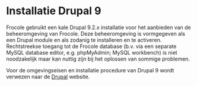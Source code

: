 # Installatie Drupal 9

Frocole gebruikt een kale Drupal 9.2.x installatie voor het aanbieden van de beheeromgeving van Frocole. 
Deze beheeromgeving is vormgegeven als een Drupal module en als zodanig te installeren en te activeren. 
Rechtstreekse toegang tot de Frocole database (b.v. via een separate MySQL database editor, e.g. phpMyAdmin; MySQL workbench) is niet noodzakelijk maar kan nuttig zijn bij het oplossen van sommige problemen.

Voor de omgevingseisen en installatie procedure van Drupal 9 wordt verwezen naar de [Drupal](https://www.drupal.org) website.
